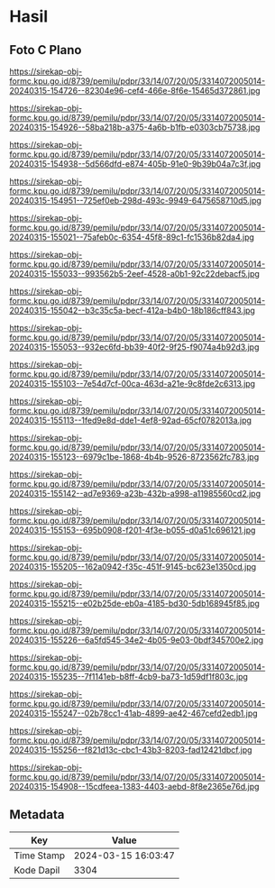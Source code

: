 # Hasil

## Foto C Plano

https://sirekap-obj-formc.kpu.go.id/8739/pemilu/pdpr/33/14/07/20/05/3314072005014-20240315-154726--82304e96-cef4-466e-8f6e-15465d372861.jpg

https://sirekap-obj-formc.kpu.go.id/8739/pemilu/pdpr/33/14/07/20/05/3314072005014-20240315-154926--58ba218b-a375-4a6b-b1fb-e0303cb75738.jpg

https://sirekap-obj-formc.kpu.go.id/8739/pemilu/pdpr/33/14/07/20/05/3314072005014-20240315-154938--5d566dfd-e874-405b-91e0-9b39b04a7c3f.jpg

https://sirekap-obj-formc.kpu.go.id/8739/pemilu/pdpr/33/14/07/20/05/3314072005014-20240315-154951--725ef0eb-298d-493c-9949-6475658710d5.jpg

https://sirekap-obj-formc.kpu.go.id/8739/pemilu/pdpr/33/14/07/20/05/3314072005014-20240315-155021--75afeb0c-6354-45f8-89c1-fc1536b82da4.jpg

https://sirekap-obj-formc.kpu.go.id/8739/pemilu/pdpr/33/14/07/20/05/3314072005014-20240315-155033--993562b5-2eef-4528-a0b1-92c22debacf5.jpg

https://sirekap-obj-formc.kpu.go.id/8739/pemilu/pdpr/33/14/07/20/05/3314072005014-20240315-155042--b3c35c5a-becf-412a-b4b0-18b186cff843.jpg

https://sirekap-obj-formc.kpu.go.id/8739/pemilu/pdpr/33/14/07/20/05/3314072005014-20240315-155053--932ec6fd-bb39-40f2-9f25-f9074a4b92d3.jpg

https://sirekap-obj-formc.kpu.go.id/8739/pemilu/pdpr/33/14/07/20/05/3314072005014-20240315-155103--7e54d7cf-00ca-463d-a21e-9c8fde2c6313.jpg

https://sirekap-obj-formc.kpu.go.id/8739/pemilu/pdpr/33/14/07/20/05/3314072005014-20240315-155113--1fed9e8d-dde1-4ef8-92ad-65cf0782013a.jpg

https://sirekap-obj-formc.kpu.go.id/8739/pemilu/pdpr/33/14/07/20/05/3314072005014-20240315-155123--6979c1be-1868-4b4b-9526-8723562fc783.jpg

https://sirekap-obj-formc.kpu.go.id/8739/pemilu/pdpr/33/14/07/20/05/3314072005014-20240315-155142--ad7e9369-a23b-432b-a998-a11985560cd2.jpg

https://sirekap-obj-formc.kpu.go.id/8739/pemilu/pdpr/33/14/07/20/05/3314072005014-20240315-155153--695b0908-f201-4f3e-b055-d0a51c696121.jpg

https://sirekap-obj-formc.kpu.go.id/8739/pemilu/pdpr/33/14/07/20/05/3314072005014-20240315-155205--162a0942-f35c-451f-9145-bc623e1350cd.jpg

https://sirekap-obj-formc.kpu.go.id/8739/pemilu/pdpr/33/14/07/20/05/3314072005014-20240315-155215--e02b25de-eb0a-4185-bd30-5db168945f85.jpg

https://sirekap-obj-formc.kpu.go.id/8739/pemilu/pdpr/33/14/07/20/05/3314072005014-20240315-155226--6a5fd545-34e2-4b05-9e03-0bdf345700e2.jpg

https://sirekap-obj-formc.kpu.go.id/8739/pemilu/pdpr/33/14/07/20/05/3314072005014-20240315-155235--7f1141eb-b8ff-4cb9-ba73-1d59df1f803c.jpg

https://sirekap-obj-formc.kpu.go.id/8739/pemilu/pdpr/33/14/07/20/05/3314072005014-20240315-155247--02b78cc1-41ab-4899-ae42-467cefd2edb1.jpg

https://sirekap-obj-formc.kpu.go.id/8739/pemilu/pdpr/33/14/07/20/05/3314072005014-20240315-155256--f821d13c-cbc1-43b3-8203-fad12421dbcf.jpg

https://sirekap-obj-formc.kpu.go.id/8739/pemilu/pdpr/33/14/07/20/05/3314072005014-20240315-154908--15cdfeea-1383-4403-aebd-8f8e2365e76d.jpg


## Metadata

| Key        | Value               |
| ---------- | ------------------- |
| Time Stamp | 2024-03-15 16:03:47 |
| Kode Dapil | 3304                |



